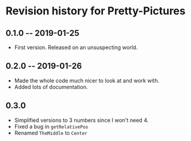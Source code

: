 # Revision history for Pretty-Pictures

## 0.1.0  -- 2019-01-25

 * First version. Released on an unsuspecting world.


## 0.2.0  -- 2019-01-26

 * Made the whole code much nicer to look at and work with.
 * Added lots of documentation.


## 0.3.0

 * Simplified versions to 3 numbers since I won't need 4.
 * Fixed a bug in `getRelativePos`
 * Renamed `TheMiddle` to `Center`